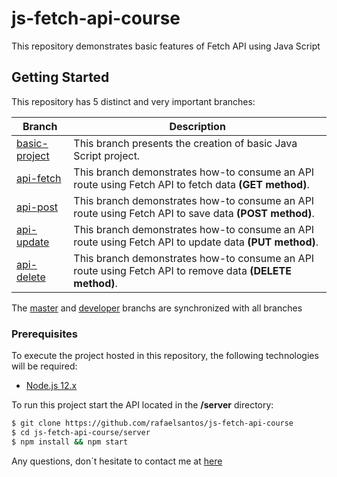 # js-fetch-api-course

This repository demonstrates basic features of Fetch API using Java Script

## Getting Started

This repository has 5 distinct and very important branches:

| Branch | Description |
| --- | --- |
| [basic-project](https://github.com/rafaelsantos/js-fetch-api-course/tree/feature/js-fetch-api-course-basic-project) | This branch presents the creation of basic Java Script project. |
| [api-fetch](https://github.com/rafaelsantos/js-fetch-api-course/tree/feature/js-fetch-api-course-api-fetch) | This branch demonstrates how-to consume an API route using Fetch API to fetch data **(GET method)**. |
| [api-post](https://github.com/rafaelsantos/js-fetch-api-course/tree/feature/js-fetch-api-course-api-post) | This branch demonstrates how-to consume an API route using Fetch API to save data **(POST method)**. |
| [api-update](https://github.com/rafaelsantos/js-fetch-api-course/tree/feature/js-fetch-api-course-api-update) | This branch demonstrates how-to consume an API route using Fetch API to update data **(PUT method)**. |
| [api-delete](https://github.com/rafaelsantos/js-fetch-api-course/tree/feature/js-fetch-api-course-api-delete) | This branch demonstrates how-to consume an API route using Fetch API to remove data **(DELETE method)**. |

The [master](https://github.com/rafaelsantos/js-fetch-api-course/tree/master) and [developer](https://github.com/rafaelsantos/js-fetch-api-course/tree/develop) branchs are synchronized with all branches

### Prerequisites

To execute the project hosted in this repository, the following technologies will be required:

* [Node.js 12.x](https://nodejs.org/en/download/)

To run this project start the API located in the **/server** directory:

```sh
$ git clone https://github.com/rafaelsantos/js-fetch-api-course
$ cd js-fetch-api-course/server
$ npm install && npm start
```

Any questions, don´t hesitate to contact me at [here](mailto:santos.rafaelbs@gmail.com)
